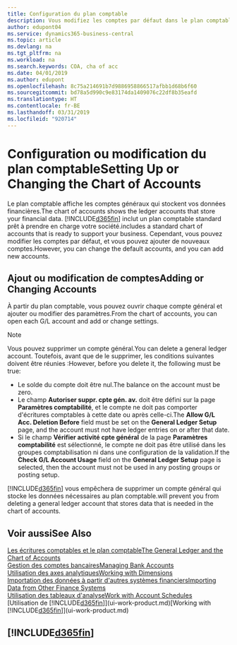 ```yaml
---
title: Configuration du plan comptable
description: Vous modifiez les comptes par défaut dans le plan comptable, et vous pouvez ajouter de nouveaux comptes.
author: edupont04
ms.service: dynamics365-business-central
ms.topic: article
ms.devlang: na
ms.tgt_pltfrm: na
ms.workload: na
ms.search.keywords: COA, cha of acc
ms.date: 04/01/2019
ms.author: edupont
ms.openlocfilehash: 8c75a214691b7d9886958866517afbb1d68b6f60
ms.sourcegitcommit: bd78a5d990c9e83174da1409076c22df8b35eafd
ms.translationtype: HT
ms.contentlocale: fr-BE
ms.lasthandoff: 03/31/2019
ms.locfileid: "920714"
---
```

# <a name="setting-up-or-changing-the-chart-of-accounts"></a><span data-ttu-id="c68d4-103">Configuration ou modification du plan comptable</span><span class="sxs-lookup"><span data-stu-id="c68d4-103">Setting Up or Changing the Chart of Accounts</span></span>
<span data-ttu-id="c68d4-104">Le plan comptable affiche les comptes généraux qui stockent vos données financières.</span><span class="sxs-lookup"><span data-stu-id="c68d4-104">The chart of accounts shows the ledger accounts that store your financial data.</span></span> [!INCLUDE[d365fin](includes/d365fin_md.md)] <span data-ttu-id="c68d4-105">inclut un plan comptable standard prêt à prendre en charge votre société.</span><span class="sxs-lookup"><span data-stu-id="c68d4-105">includes a standard chart of accounts that is ready to support your business.</span></span>
<span data-ttu-id="c68d4-106">Cependant, vous pouvez modifier les comptes par défaut, et vous pouvez ajouter de nouveaux comptes.</span><span class="sxs-lookup"><span data-stu-id="c68d4-106">However, you can change the default accounts, and you can add new accounts.</span></span>  

## <a name="adding-or-changing-accounts"></a><span data-ttu-id="c68d4-107">Ajout ou modification de comptes</span><span class="sxs-lookup"><span data-stu-id="c68d4-107">Adding or Changing Accounts</span></span>
<span data-ttu-id="c68d4-108">À partir du plan comptable, vous pouvez ouvrir chaque compte général et ajouter ou modifier des paramètres.</span><span class="sxs-lookup"><span data-stu-id="c68d4-108">From the chart of accounts, you can open each G/L account and add or change settings.</span></span>

> [!NOTE]  
>   <span data-ttu-id="c68d4-109">Vous pouvez supprimer un compte général.</span><span class="sxs-lookup"><span data-stu-id="c68d4-109">You can delete a general ledger account.</span></span> <span data-ttu-id="c68d4-110">Toutefois, avant que de le supprimer, les conditions suivantes doivent être réunies :</span><span class="sxs-lookup"><span data-stu-id="c68d4-110">However, before you delete it, the following must be true:</span></span>  
>  
>   * <span data-ttu-id="c68d4-111">Le solde du compte doit être nul.</span><span class="sxs-lookup"><span data-stu-id="c68d4-111">The balance on the account must be zero.</span></span>  
>   * <span data-ttu-id="c68d4-112">Le champ **Autoriser suppr. cpte gén. av.** doit être défini sur la page **Paramètres comptabilité**, et le compte ne doit pas comporter d'écritures comptables à cette date ou après celle-ci.</span><span class="sxs-lookup"><span data-stu-id="c68d4-112">The **Allow G/L Acc. Deletion Before** field must be set on the **General Ledger Setup** page, and the account must not have ledger entries on or after that date.</span></span>  
>   * <span data-ttu-id="c68d4-113">Si le champ **Vérifier activité cpte général** de la page **Paramètres comptabilité** est sélectionné, le compte ne doit pas être utilisé dans les groupes comptabilisation ni dans une configuration de la validation.</span><span class="sxs-lookup"><span data-stu-id="c68d4-113">If the **Check G/L Account Usage** field on the **General Ledger Setup** page is selected, then the account must not be used in any posting groups or posting setup.</span></span>  

[!INCLUDE[d365fin](includes/d365fin_md.md)] <span data-ttu-id="c68d4-114">vous empêchera de supprimer un compte général qui stocke les données nécessaires au plan comptable.</span><span class="sxs-lookup"><span data-stu-id="c68d4-114">will prevent you from deleting a general ledger account that stores data that is needed in the chart of accounts.</span></span>  

## <a name="see-also"></a><span data-ttu-id="c68d4-115">Voir aussi</span><span class="sxs-lookup"><span data-stu-id="c68d4-115">See Also</span></span>
[<span data-ttu-id="c68d4-116">Les écritures comptables et le plan comptable</span><span class="sxs-lookup"><span data-stu-id="c68d4-116">The General Ledger and the Chart of Accounts</span></span>](finance-general-ledger.md)  
[<span data-ttu-id="c68d4-117">Gestion des comptes bancaires</span><span class="sxs-lookup"><span data-stu-id="c68d4-117">Managing Bank Accounts</span></span>](bank-manage-bank-accounts.md)  
[<span data-ttu-id="c68d4-118">Utilisation des axes analytiques</span><span class="sxs-lookup"><span data-stu-id="c68d4-118">Working with Dimensions</span></span>](finance-dimensions.md)  
[<span data-ttu-id="c68d4-119">Importation des données à partir d'autres systèmes financiers</span><span class="sxs-lookup"><span data-stu-id="c68d4-119">Importing Data from Other Finance Systems</span></span>](across-import-data-configuration-packages.md)  
[<span data-ttu-id="c68d4-120">Utilisation des tableaux d'analyse</span><span class="sxs-lookup"><span data-stu-id="c68d4-120">Work with Account Schedules</span></span>](bi-how-work-account-schedule.md)  
<span data-ttu-id="c68d4-121">[Utilisation de [!INCLUDE[d365fin](includes/d365fin_md.md)]](ui-work-product.md)</span><span class="sxs-lookup"><span data-stu-id="c68d4-121">[Working with [!INCLUDE[d365fin](includes/d365fin_md.md)]](ui-work-product.md)</span></span>  

## [!INCLUDE[d365fin](includes/free_trial_md.md)]
